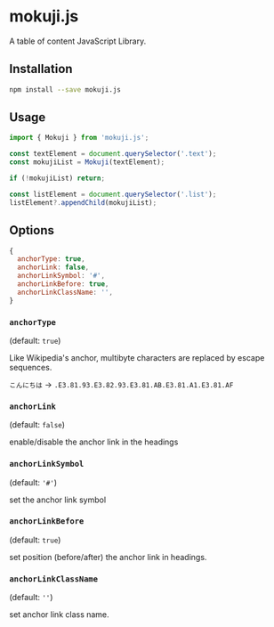 mokuji.js
===

A table of content JavaScript Library.

## Installation

```bash
npm install --save mokuji.js
```

## Usage

```javascript
import { Mokuji } from 'mokuji.js';

const textElement = document.querySelector('.text');
const mokujiList = Mokuji(textElement);

if (!mokujiList) return;

const listElement = document.querySelector('.list');
listElement?.appendChild(mokujiList);
```

## Options

```javascript
{
  anchorType: true,
  anchorLink: false,
  anchorLinkSymbol: '#',
  anchorLinkBefore: true,
  anchorLinkClassName: '',
}
```

### `anchorType`

(default: `true`)

Like Wikipedia's anchor, multibyte characters are replaced by escape sequences.

`こんにちは` → `.E3.81.93.E3.82.93.E3.81.AB.E3.81.A1.E3.81.AF`


### `anchorLink`

(default: `false`)

enable/disable the anchor link in the headings

### `anchorLinkSymbol`

(default: `'#'`)

set the anchor link symbol

### `anchorLinkBefore`

(default: `true`)

set position (before/after) the anchor link in headings.


### `anchorLinkClassName`

(default: `''`)

set anchor link class name.


